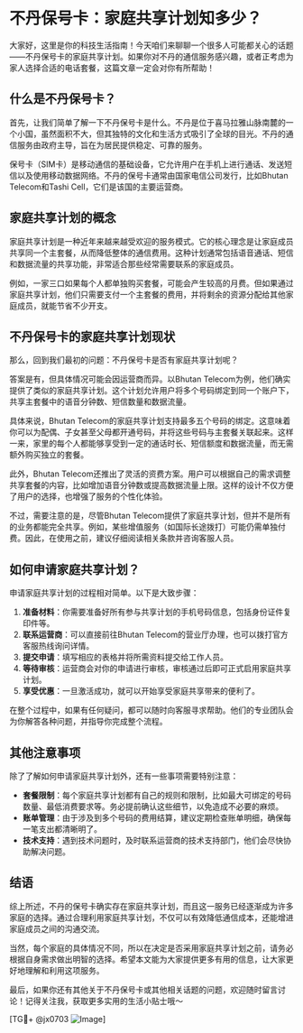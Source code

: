 # 不丹保号卡：家庭共享计划知多少？

大家好，这里是你的科技生活指南！今天咱们来聊聊一个很多人可能都关心的话题——不丹保号卡的家庭共享计划。如果你对不丹的通信服务感兴趣，或者正考虑为家人选择合适的电话套餐，这篇文章一定会对你有所帮助！

## 什么是不丹保号卡？

首先，让我们简单了解一下不丹保号卡是什么。不丹是位于喜马拉雅山脉南麓的一个小国，虽然面积不大，但其独特的文化和生活方式吸引了全球的目光。不丹的通信服务由政府主导，旨在为居民提供稳定、可靠的服务。

保号卡（SIM卡）是移动通信的基础设备，它允许用户在手机上进行通话、发送短信以及使用移动数据网络。不丹的保号卡通常由国家电信公司发行，比如Bhutan Telecom和Tashi Cell，它们是该国的主要运营商。

## 家庭共享计划的概念

家庭共享计划是一种近年来越来越受欢迎的服务模式。它的核心理念是让家庭成员共享同一个主套餐，从而降低整体的通信费用。这种计划通常包括语音通话、短信和数据流量的共享功能，非常适合那些经常需要联系的家庭成员。

例如，一家三口如果每个人都单独购买套餐，可能会产生较高的月费。但如果通过家庭共享计划，他们只需要支付一个主套餐的费用，并将剩余的资源分配给其他家庭成员，就能节省不少开支。

## 不丹保号卡的家庭共享计划现状

那么，回到我们最初的问题：不丹保号卡是否有家庭共享计划呢？

答案是有，但具体情况可能会因运营商而异。以Bhutan Telecom为例，他们确实提供了类似的家庭共享计划。这个计划允许用户将多个号码绑定到同一个账户下，共享主套餐中的语音分钟数、短信数量和数据流量。

具体来说，Bhutan Telecom的家庭共享计划支持最多五个号码的绑定。这意味着你可以为配偶、子女甚至父母都开通号码，并将这些号码与主套餐关联起来。这样一来，家里的每个人都能够享受到一定的通话时长、短信额度和数据流量，而无需额外购买独立的套餐。

此外，Bhutan Telecom还推出了灵活的资费方案。用户可以根据自己的需求调整共享套餐的内容，比如增加语音分钟数或提高数据流量上限。这样的设计不仅方便了用户的选择，也增强了服务的个性化体验。

不过，需要注意的是，尽管Bhutan Telecom提供了家庭共享计划，但并不是所有的业务都能完全共享。例如，某些增值服务（如国际长途拨打）可能仍需单独付费。因此，在使用之前，建议仔细阅读相关条款并咨询客服人员。

## 如何申请家庭共享计划？

申请家庭共享计划的过程相对简单。以下是大致步骤：

1. **准备材料**：你需要准备好所有参与共享计划的手机号码信息，包括身份证件复印件等。
2. **联系运营商**：可以直接前往Bhutan Telecom的营业厅办理，也可以拨打官方客服热线询问详情。
3. **提交申请**：填写相应的表格并将所需资料提交给工作人员。
4. **等待审核**：运营商会对你的申请进行审核，审核通过后即可正式启用家庭共享计划。
5. **享受优惠**：一旦激活成功，就可以开始享受家庭共享带来的便利了。

在整个过程中，如果有任何疑问，都可以随时向客服寻求帮助。他们的专业团队会为你解答各种问题，并指导你完成整个流程。

## 其他注意事项

除了了解如何申请家庭共享计划外，还有一些事项需要特别注意：

- **套餐限制**：每个家庭共享计划都有自己的规则和限制，比如最大可绑定的号码数量、最低消费要求等。务必提前确认这些细节，以免造成不必要的麻烦。
- **账单管理**：由于涉及到多个号码的费用结算，建议定期检查账单明细，确保每一笔支出都清晰明了。
- **技术支持**：遇到技术问题时，及时联系运营商的技术支持部门，他们会尽快协助解决问题。

## 结语

综上所述，不丹的保号卡确实存在家庭共享计划，而且这一服务已经逐渐成为许多家庭的选择。通过合理利用家庭共享计划，不仅可以有效降低通信成本，还能增进家庭成员之间的沟通交流。

当然，每个家庭的具体情况不同，所以在决定是否采用家庭共享计划之前，请务必根据自身需求做出明智的选择。希望本文能为大家提供更多有用的信息，让大家更好地理解和利用这项服务。

最后，如果你还有其他关于不丹保号卡或其他相关话题的问题，欢迎随时留言讨论！记得关注我，获取更多实用的生活小贴士哦～

[TG💪+ @jx0703 ![Image](https://github.com/user-attachments/assets/dbca1d08-cadb-493c-b0ec-ad6f7a83f270)]